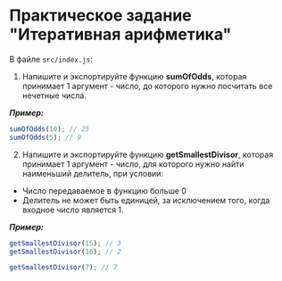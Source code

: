 # Практическое задание "Итеративная арифметика"

В файле ```src/index.js```:

1. Напишите и экспортируйте функцию __sumOfOdds__, которая принимает 1 аргумент - число, до которого нужно посчитать все нечетные числа.

**_Пример:_**

```js
sumOfOdds(10); // 25
sumOfOdds(5); // 9
```

2. Напишите и экспортируйте функцию __getSmallestDivisor__, которая принимает 1 аргумент - число, для которого нужно найти наименьший делитель, при условии:
  - Число передаваемое в функцию больше 0
  - Делитель не может быть единицей, за исключением того, когда входное число является 1.

**_Пример:_**

```js
getSmallestDivisor(15); // 3
getSmallestDivisor(16); // 2

getSmallestDivisor(7); // 7
```
